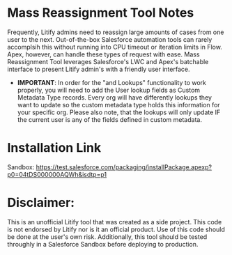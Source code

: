 # Mass Reassignment Tool Notes

Frequently, Litify admins need to reassign large amounts of cases from one user to the next. Out-of-the-box Salesforce automation tools can rarely accomplsih this without running into CPU timeout or iteration limits in Flow. Apex, however, can handle these types of request with ease. Mass Reassignment Tool leverages Salesforce's LWC and Apex's batchable interface to present Litify admin's with a friendly user interface.

- **IMPORTANT**: In order for the "and Lookups" functionality to work properly, you will need to add the User lookup fields as Custom Metadata Type records. Every org will have differently lookups they want to update so the custom metadata type holds this information for your specific org. Please also note, that the lookups will only update IF the current user is any of the fields defined in custom metadata.
# Installation Link

Sandbox: https://test.salesforce.com/packaging/installPackage.apexp?p0=04tDS000000AQWh&isdtp=p1

# Disclaimer:
This is an unofficial Litify tool that was created as a side project. This code is not endorsed by Litify nor is it an official product. Use of this code should be done at the user's own risk. Additionally, this tool should be tested throughly in a Salesforce Sandbox before deploying to production.
